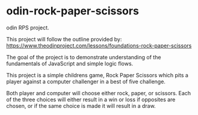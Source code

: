 # odin-rock-paper-scissors
odin RPS project. 

This project will follow the outline provided by: https://www.theodinproject.com/lessons/foundations-rock-paper-scissors

The goal of the project is to demonstrate understanding of the fundamentals of JavaScript and simple logic flows.

This project is a simple childrens game, Rock Paper Scissors which pits a player against a computer challenger in a best of five challenge. 

Both player and computer will choose either rock, paper, or scissors. Each of the three choices will either result in a win or loss if opposites are chosen, or if the same 
choice is made it will result in a draw. 